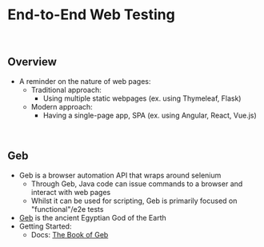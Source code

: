 # End-to-End Web Testing

<br>

## Overview
* A reminder on the nature of web pages:
    * Traditional approach:
        * Using multiple static webpages (ex. using Thymeleaf, Flask)
    * Modern approach:
        * Having a single-page app, SPA (ex. using Angular, React, Vue.js)

<br>

## Geb
* Geb is a browser automation API that wraps around selenium
    * Through Geb, Java code can issue commands to a browser and interact with web pages
    * Whilst it can be used for scripting, Geb is primarily focused on "functional"/e2e tests
* [Geb](https://en.wikipedia.org/wiki/Geb) is the ancient Egyptian God of the Earth
* Getting Started:
    * Docs: [The Book of Geb](https://www.gebish.org/manual/current/)
    